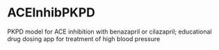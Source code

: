 # ACEInhibPKPD
PKPD model for ACE inhibition with benazapril or cilazapril; educational drug dosing app for treatment of high blood pressure
